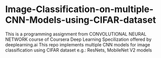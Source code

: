 # Image-Classification-on-multiple-CNN-Models-using-CIFAR-dataset

This is a programming assignment from CONVOLUTIONAL NEURAL NETWORK course of Coursera Deep Learning Specilization offered by deeplearning.ai This repo implements multiple CNN models for image classification using CIFAR dataset e.g.: ResNets, MobileNet V2 models
